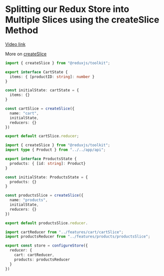 # Splitting our Redux Store into Multiple Slices using the createSlice Method

[Video link](https://www.egghead.io/lessons/react-splitting-our-redux-store-into-multiple-slices-using-the-createslice-method?pl=modern-redux-with-redux-toolkit-rtk-and-typescript-64f243c8)

<TimeStamp start="0:22" end="0:35">

More on [createSlice](https://redux-toolkit.js.org/api/createslice)

```ts
import { createSlice } from "@reduxjs/toolkit";

export interface CartState {
  items: { [productID: string]: number }
}
```

</TimeStamp>

<TimeStamp start="0:44" end="1:00">

```ts
const initialState: cartState = {
  items: {}
}

const cartSlice = createSlice({
  name: "cart",
  initialState,
  reducers: {}
})

export default cartSlice.reducer;
```

</TimeStamp>

<TimeStamp start="1:25" end="1:35">

```ts
import { createSlice } from "@reduxjs/toolkit";
import type { Product } from "../../app/api";
```

</TimeStamp>

<TimeStamp start="1:46" end="1:56">

```ts
export interface ProductsState {
  products: { [id: string]: Product}
}
```

</TimeStamp>

<TimeStamp start="1:58" end="2:18">

```ts
const initialState: ProductsState = {
  products: {}
}

const productsSlice = createSlice({
  name: "products",
  initialState,
  reducers: {}
})

export default productsSlice.reducer.
```

</TimeStamp>

<TimeStamp start="2:30" end="2:42">

```ts
import cartReducer from "../features/cart/cartSlice";
import productsReducer from "../features/products/productsSlice";
```

</TimeStamp>

<TimeStamp start="2:44" end="2:52">

```ts
export const store = configureStore({
  reducer: {
    cart: cartReducer,
    products: productsReducer
  }
})
```

</TimeStamp>
